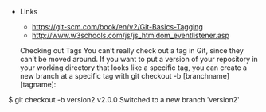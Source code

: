 

- Links
    - https://git-scm.com/book/en/v2/Git-Basics-Tagging
    - http://www.w3schools.com/js/js_htmldom_eventlistener.asp

    Checking out Tags
You can’t really check out a tag in Git, since they can’t be moved around. If you want to put a version of your repository in your working directory that looks like a specific tag, you can create a new branch at a specific tag with git checkout -b [branchname] [tagname]:

$ git checkout -b version2 v2.0.0
Switched to a new branch 'version2'
